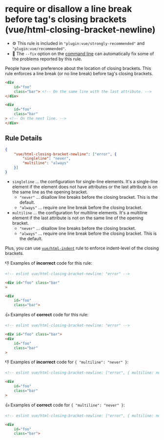 # require or disallow a line break before tag's closing brackets (vue/html-closing-bracket-newline)

- :gear: This rule is included in `"plugin:vue/strongly-recommended"` and `"plugin:vue/recommended"`.
- :wrench: The `--fix` option on the [command line](https://eslint.org/docs/user-guide/command-line-interface#fixing-problems) can automatically fix some of the problems reported by this rule.

People have own preference about the location of closing brackets.
This rule enforces a line break (or no line break) before tag's closing brackets.

```html
<div
    id="foo"
    class="bar"> <!-- On the same line with the last attribute. -->
</div>

<div
    id="foo"
    class="bar"
> <!-- On the next line. -->
</div>
```

## Rule Details

```json
{
    "vue/html-closing-bracket-newline": ["error", {
        "singleline": "never",
        "multiline": "always"
    }]
}
```

- `singleline` ... the configuration for single-line elements. It's a single-line element if the element does not have attributes or the last attribute is on the same line as the opening bracket.
    - `"never"` ... disallow line breaks before the closing bracket. This is the default.
    - `"always"` ... require one line break before the closing bracket.
- `multiline` ... the configuration for multiline elements. It's a multiline element if the last attribute is not on the same line of the opening bracket.
    - `"never"` ... disallow line breaks before the closing bracket.
    - `"always"` ... require one line break before the closing bracket. This is the default.

Plus, you can use [`vue/html-indent`](./html-indent.md) rule to enforce indent-level of the closing brackets.

:-1: Examples of **incorrect** code for this rule:

```html
<!-- eslint vue/html-closing-bracket-newline: "error" -->

<div id="foo" class="bar"
>

<div
    id="foo"
    class="bar">
```

:+1: Examples of **correct** code for this rule:

```html
<!-- eslint vue/html-closing-bracket-newline: "error" -->

<div id="foo" class="bar">
<div
    id="foo"
    class="bar"
>
```

:-1: Examples of **incorrect** code for `{ "multiline": "never" }`:

```html
<!-- eslint vue/html-closing-bracket-newline: ["error", { multiline: never }] -->

<div
    id="foo"
    class="bar"
>
```

:+1: Examples of **correct** code for `{ "multiline": "never" }`:

```html
<!-- eslint vue/html-closing-bracket-newline: ["error", { multiline: never }] -->

<div
    id="foo"
    class="bar">
```
